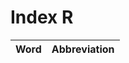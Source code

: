# Index R

| Word                            | Abbreviation |
|:--------------------------------|-------------:|
